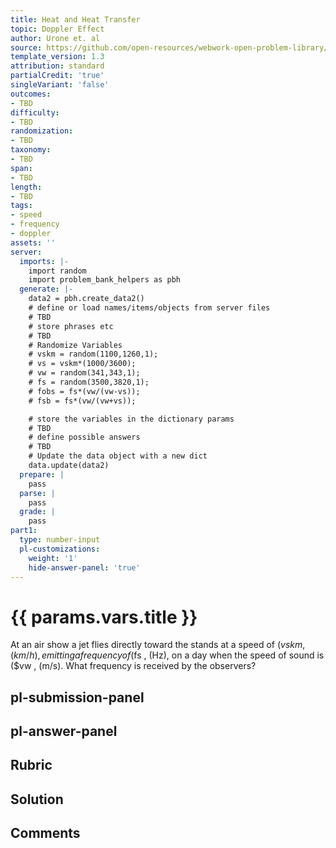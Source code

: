 ```yaml
---
title: Heat and Heat Transfer
topic: Doppler Effect
author: Urone et. al
source: https://github.com/open-resources/webwork-open-problem-library/tree/master/Contrib/BrockPhysics/College_Physics_Urone/17.Physics_of_Hearing/17-04.Doppler_Effect/NU_U17_17_04_002.pg
template_version: 1.3
attribution: standard
partialCredit: 'true'
singleVariant: 'false'
outcomes:
- TBD
difficulty:
- TBD
randomization:
- TBD
taxonomy:
- TBD
span:
- TBD
length:
- TBD
tags:
- speed
- frequency
- doppler
assets: ''
server:
  imports: |-
    import random
    import problem_bank_helpers as pbh
  generate: |-
    data2 = pbh.create_data2()
    # define or load names/items/objects from server files
    # TBD
    # store phrases etc
    # TBD
    # Randomize Variables
    # vskm = random(1100,1260,1);
    # vs = vskm*(1000/3600);
    # vw = random(341,343,1);
    # fs = random(3500,3820,1);
    # fobs = fs*(vw/(vw-vs));
    # fsb = fs*(vw/(vw+vs));

    # store the variables in the dictionary params
    # TBD
    # define possible answers
    # TBD
    # Update the data object with a new dict
    data.update(data2)
  prepare: |
    pass
  parse: |
    pass
  grade: |
    pass
part1:
  type: number-input
  pl-customizations:
    weight: '1'
    hide-answer-panel: 'true'
---
```


# {{ params.vars.title }} 


At an air show a jet flies directly toward the stands at a speed of ($vskm , (km/h),emitting a frequency of ($fs , (Hz), on a day when the speed of sound is ($vw , (m/s). What frequency is received by the observers?


## pl-submission-panel 


## pl-answer-panel 


## Rubric 


## Solution 


## Comments 


